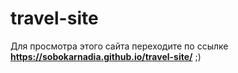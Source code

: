 # travel-site
Для просмотра этого сайта переходите по ссылке **https://sobokarnadia.github.io/travel-site/** ;)
